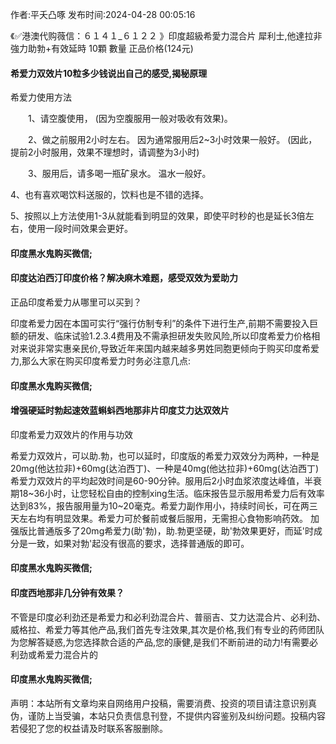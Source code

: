 <p>作者:平夭凸啄 发布时间:2024-04-28 00:05:16</p>
<p>《✅港澳代购薇信：６１４１_６１２２ 》印度超級希愛力混合片 犀利士,他達拉非 強力助勃+有效延時 10顆 數量 正品价格(124元) </p>
									<h4>希爱力双效片10粒多少钱说出自己的感受,揭秘原理</h4><p>希爱力使用方法</p><p>　　1、请空腹使用， (因为空腹服用一般对吸收有效果)。</p><p>　　2、做之前服用2小时左右。 因为通常服用后2~3小时效果一般好。 (因此，提前2小时服用，效果不理想时，请调整为3小时)</p><p>　　3、服用后，请多喝一瓶矿泉水。 温水一般好。</p><p>    4、也有喜欢喝饮料送服的，饮料也是不错的选择。</p><p>    5、按照以上方法使用1-3从就能看到明显的效果，即使平时秒的也是延长3倍左右，使用一段时间效果会更好。</p><p></p><h4>	印度黑水鬼购买微信;</h4><p></p><h4>印度达泊西汀印度价格？解决麻木难题，感受双效为爱助力</h4><p>正品印度希爱力从哪里可以买到？</p><p>印度希爱力因在本国可实行“强行仿制专利”的条件下进行生产,前期不需要投入巨额的研发、临床试验1.2.3.4费用及不需承担研发失败风险,所以印度希爱力价格相对来说非常实惠亲民价,导致近年来国内越来越多男姓同胞更倾向于购买印度希爱力,那么大家在购买印度希爱力时务必注意几点:</p><p></p><h4>	印度黑水鬼购买微信;</h4><p></p><h4>增强硬延时勃起速效蓝蝌蚪西地那非片印度艾力达双效片</h4><p>印度希爱力双效片的作用与功效</p><p> 希爱力双效片，可以助.勃，也可以延时，印度版的希爱力双效分为两种，一种是20mg(他达拉非)+60mg(达泊西丁)、一种是40mg(他达拉非)+60mg(达泊西丁) 希爱力双效片的平均起效时间是60-90分钟。服用后2小时血浆浓度达峰值，半衰期18~36小时，让您轻松自由的控制xing生活。临床报告显示服用希爱力后有效率达到83%，报告服用量为10~20毫克。希爱力副作用小，持续时间长，可在两三天左右均有明显效果。希爱力可於餐前或餐后服用，无需担心食物影响药效。 加强版比普通版多了20mg希爱力(助'勃)，助.勃更坚硬，助'勃效果更好，而延'时成分是一致，如果对勃'起没有很高的要求，选择普通版的即可。</p><p></p><h4>	印度黑水鬼购买微信;</h4><p></p><h4>印度西地那非几分钟有效果？</h4><p>不管是印度必利劲还是希爱力和必利劲混合片、普丽吉、艾力达混合片、必利劲、威格拉、希爱力等其他产品,我们首先专注效果,其次是价格,我们有专业的药师团队为您解答疑惑,为您选择款合适的产品,您的康健,是我们不断前进的动力!有需要必利劲或希爱力混合片的</p><p></p><h4>	印度黑水鬼购买微信;</h4>				声明：本站所有文章均来自网络用户投稿，需要消费、投资的项目请注意识别真伪，谨防上当受骗，本站只负责信息刊登，不提供内容鉴别及纠纷问题。投稿内容若侵犯了您的权益请及时联系客服删除。				
